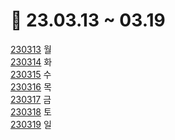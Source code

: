 # 📅 23.03.13 ~ 03.19

[230313](/KDT/week12/3.13/README.md) 월\
[230314](/KDT/week12/3.14/README.md) 화\
[230315](/KDT/week12/3.15/README.md) 수\
[230316](/KDT/week12/3.16/README.md) 목\
[230317](/KDT/week12/3.17/README.md) 금\
[230318](/KDT/week12/3.18/README.md) 토\
[230319](/KDT/week12/3.19/README.md) 일
